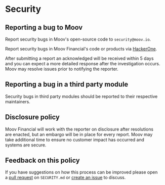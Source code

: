 # Security

## Reporting a bug to Moov

Report security bugs in Moov's open-source code to `security@moov.io`.

<!-- markdown-link-check-disable -->
Report security bugs in Moov Financial's code or products via [HackerOne](https://hackerone.com/moov).
<!-- markdown-link-check-enable -->

After submitting a report an acknowledged will be received within 5 days and
you can expect a more detailed response after the investigation occurs. Moov
may resolve issues prior to notifying the reporter.

## Reporting a bug in a third party module

Security bugs in third party modules should be reported to their respective
maintainers.

## Disclosure policy

Moov Financial will work with the reporter on disclosure after resolutions are
enacted, but an embargo will be in place for every report. Moov may take additional
time to ensure no customer impact has occurred and systems are secure.

## Feedback on this policy

If you have suggestions on how this process can be improved please open a
[pull request](https://github.com/moov-io/.github) on `SECURITY.md` or
[create an issue](https://github.com/moov-io/.github/issues) to discuss.
